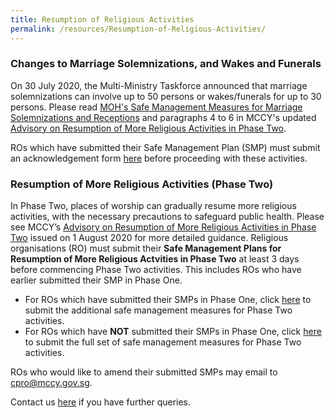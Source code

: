```yaml
---
title: Resumption of Religious Activities
permalink: /resources/Resumption-of-Religious-Activities/
---
```


### Changes to Marriage Solemnizations, and Wakes and Funerals 
On 30 July 2020, the Multi-Ministry Taskforce announced that marriage solemnizations can involve up to 50 persons or wakes/funerals for up to 30 persons. Please read [MOH's Safe Management Measures for Marriage Solemnizations and Receptions](https://go.gov.sg/weddings) and paragraphs 4 to 6 in MCCY's updated [Advisory on Resumption of More Religious Activities in Phase Two](/media/ResumptionofMoreReligiousActivitiesinPhase2.pdf). 

ROs which have submitted their Safe Management Plan (SMP) must submit an acknowledgement form [here](https://go.gov.sg/roacknowledgement) before proceeding with these activities. 

### Resumption of More Religious Activities (Phase Two)
In Phase Two, places of worship can gradually resume more religious activities, with the necessary precautions to safeguard public health. Please see MCCY’s [Advisory on Resumption of More Religious Activities in Phase Two](/media/ResumptionofMoreReligiousActivitiesinPhase2.pdf) issued on 1 August 2020  for more detailed guidance. Religious organisations (RO) must submit their **Safe Management Plans for Resumption of More Religious Actvities in Phase Two** at least 3 days before commencing Phase Two activities. This includes ROs who have earlier submitted their SMP in Phase One.

* For ROs which have submitted their SMPs in Phase One, click [here](https://www.form.gov.sg/5ee9731b6319c2001142d399) to submit the additional safe management measures for Phase Two activities.
* For ROs which have **NOT** submitted their SMPs in Phase One, click [here](https://www.form.gov.sg/5eeb1acc5a361100119ea96f) to submit the full set of safe management measures for Phase Two activities.



ROs who would like to amend their submitted SMPs may email to [cpro@mccy.gov.sg](mailto:cpro@mccy.gov.sg).

Contact us [here](https://form.gov.sg/#!/5ea676523f72e70011cff5f1) if you have further queries. 
